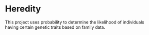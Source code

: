 # Heredity
This project uses probability to determine the likelihood of individuals having certain genetic traits based on family data. 
